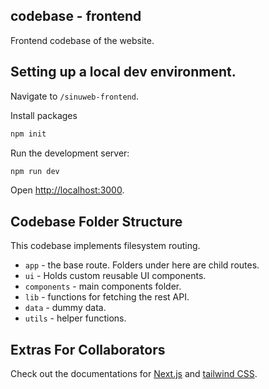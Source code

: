 ## codebase - frontend
Frontend codebase of the website.

## Setting up a local dev environment.

Navigate to `/sinuweb-frontend`.

Install packages

```bash
npm init
```

Run the development server:

```bash
npm run dev
```

Open [http://localhost:3000](http://localhost:3000).

## Codebase Folder Structure

This codebase implements filesystem routing.

- `app` - the base route. Folders under here are child routes.
- `ui` - Holds custom reusable UI components.
- `components` - main components folder.
- `lib` - functions for fetching the rest API.
- `data` - dummy data.
- `utils` - helper functions.


## Extras For Collaborators

Check out the documentations for [Next.js](https://nextjs.org/docs) and [tailwind CSS](https://tailwindcss.com/docs/installation).



